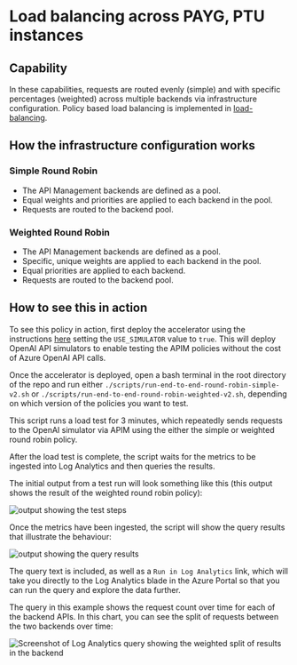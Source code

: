 # Load balancing across PAYG, PTU instances

## Capability

In these capabilities, requests are routed evenly (simple) and with specific percentages (weighted) across multiple backends via infrastructure configuration. Policy based load balancing is implemented in [load-balancing](../load-balancing/README.md).

## How the infrastructure configuration works

### Simple Round Robin

- The API Management backends are defined as a pool.
- Equal weights and priorities are applied to each backend in the pool.
- Requests are routed to the backend pool.

### Weighted Round Robin

- The API Management backends are defined as a pool.
- Specific, unique weights are applied to each backend in the pool.
- Equal priorities are applied to each backend.
- Requests are routed to the backend pool.

## How to see this in action

To see this policy in action, first deploy the accelerator using the instructions [here](../../README.md) setting the `USE_SIMULATOR` value to `true`.
This will deploy OpenAI API simulators to enable testing the APIM policies without the cost of Azure OpenAI API calls.

Once the accelerator is deployed, open a bash terminal in the root directory of the repo and run either `./scripts/run-end-to-end-round-robin-simple-v2.sh` or `./scripts/run-end-to-end-round-robin-weighted-v2.sh`, depending on which version of the policies you want to test.

This script runs a load test for 3 minutes, which repeatedly sends requests to the OpenAI simulator via APIM using the either the simple or weighted round robin policy.

After the load test is complete, the script waits for the metrics to be ingested into Log Analytics and then queries the results.

The initial output from a test run will look something like this (this output shows the result of the weighted round robin policy):

![output showing the test steps](docs/output-1.png)

Once the metrics have been ingested, the script will show the query results that illustrate the behaviour:

![output showing the query results](docs/output-2.png)

The query text is included, as well as a `Run in Log Analytics` link, which will take you directly to the Log Analytics blade in the Azure Portal so that you can run the query and explore the data further.

The query in this example shows the request count over time for each of the backend APIs.
In this chart, you can see the split of requests between the two backends over time:

![Screenshot of Log Analytics query showing the weighted split of results in the backend](docs/query-backend.png)
